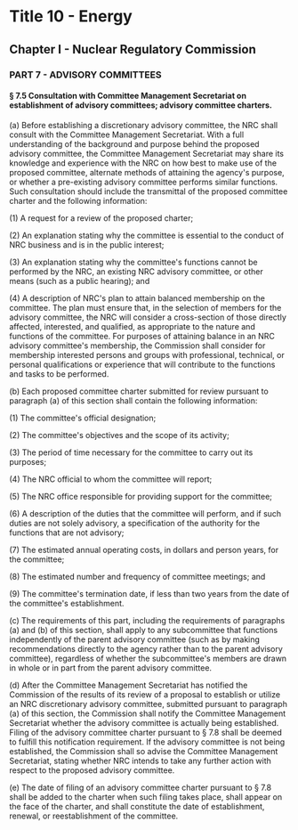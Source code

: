 
# Title 10 - Energy
## Chapter I - Nuclear Regulatory Commission
### PART 7 - ADVISORY COMMITTEES
#### § 7.5 Consultation with Committee Management Secretariat on establishment of advisory committees; advisory committee charters.

(a) Before establishing a discretionary advisory committee, the NRC shall consult with the Committee Management Secretariat. With a full understanding of the background and purpose behind the proposed advisory committee, the Committee Management Secretariat may share its knowledge and experience with the NRC on how best to make use of the proposed committee, alternate methods of attaining the agency's purpose, or whether a pre-existing advisory committee performs similar functions. Such consultation should include the transmittal of the proposed committee charter and the following information:

(1) A request for a review of the proposed charter;

(2) An explanation stating why the committee is essential to the conduct of NRC business and is in the public interest;

(3) An explanation stating why the committee's functions cannot be performed by the NRC, an existing NRC advisory committee, or other means (such as a public hearing); and

(4) A description of NRC's plan to attain balanced membership on the committee. The plan must ensure that, in the selection of members for the advisory committee, the NRC will consider a cross-section of those directly affected, interested, and qualified, as appropriate to the nature and functions of the committee. For purposes of attaining balance in an NRC advisory committee's membership, the Commission shall consider for membership interested persons and groups with professional, technical, or personal qualifications or experience that will contribute to the functions and tasks to be performed.

(b) Each proposed committee charter submitted for review pursuant to paragraph (a) of this section shall contain the following information:

(1) The committee's official designation;

(2) The committee's objectives and the scope of its activity;

(3) The period of time necessary for the committee to carry out its purposes;

(4) The NRC official to whom the committee will report;

(5) The NRC office responsible for providing support for the committee;

(6) A description of the duties that the committee will perform, and if such duties are not solely advisory, a specification of the authority for the functions that are not advisory;

(7) The estimated annual operating costs, in dollars and person years, for the committee;

(8) The estimated number and frequency of committee meetings; and

(9) The committee's termination date, if less than two years from the date of the committee's establishment.

(c) The requirements of this part, including the requirements of paragraphs (a) and (b) of this section, shall apply to any subcommittee that functions independently of the parent advisory committee (such as by making recommendations directly to the agency rather than to the parent advisory committee), regardless of whether the subcommittee's members are drawn in whole or in part from the parent advisory committee.

(d) After the Committee Management Secretariat has notified the Commission of the results of its review of a proposal to establish or utilize an NRC discretionary advisory committee, submitted pursuant to paragraph (a) of this section, the Commission shall notify the Committee Management Secretariat whether the advisory committee is actually being established. Filing of the advisory committee charter pursuant to § 7.8 shall be deemed to fulfill this notification requirement. If the advisory committee is not being established, the Commission shall so advise the Committee Management Secretariat, stating whether NRC intends to take any further action with respect to the proposed advisory committee.

(e) The date of filing of an advisory committee charter pursuant to § 7.8 shall be added to the charter when such filing takes place, shall appear on the face of the charter, and shall constitute the date of establishment, renewal, or reestablishment of the committee.
